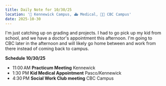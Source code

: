 ```yaml
---
title: Daily Note for 10/30/25
location: '🏫 Kennewick Campus, 🚑 Medical, 🌃🏫 CBC Campus'
date: 2025-10-30
---
```

I'm just catching up on grading and projects. I had to go pick up my kid from school, and we have a doctor's appointment this afternoon. I'm going to CBC later in the afternoon and will likely go home between and work from there instead of coming back to campus.

**Schedule 10/30/25**

- 11:00 AM **Practicum Meeting** Kennewick
- 1:30 PM **Kid Medical Appointment** Pasco/Kennewick
- 4:30 PM **Social Work Club meeting** CBC Campus